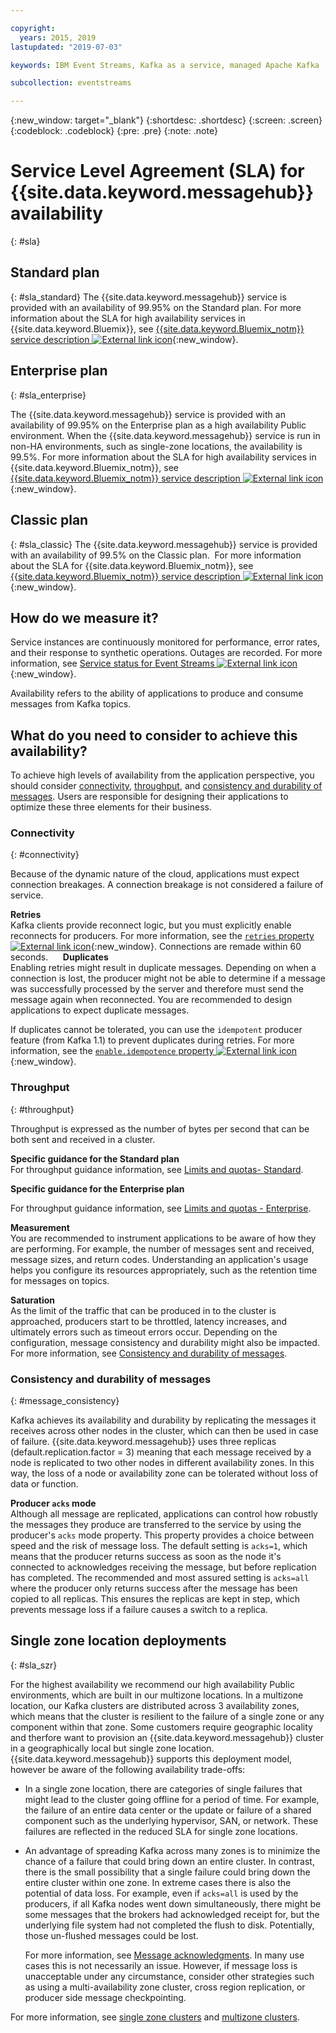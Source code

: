 ```yaml
---

copyright:
  years: 2015, 2019
lastupdated: "2019-07-03"

keywords: IBM Event Streams, Kafka as a service, managed Apache Kafka

subcollection: eventstreams

---
```


{:new_window: target="_blank"}
{:shortdesc: .shortdesc}
{:screen: .screen}
{:codeblock: .codeblock}
{:pre: .pre}
{:note: .note}

# Service Level Agreement (SLA) for {{site.data.keyword.messagehub}} availability 
{: #sla}

## Standard plan
{: #sla_standard}
The {{site.data.keyword.messagehub}} service is provided with an availability of 99.95% on the Standard plan.
For more information about the SLA for high availability services in {{site.data.keyword.Bluemix}}, see
[{{site.data.keyword.Bluemix_notm}} service description ![External link icon](../../icons/launch-glyph.svg "External link icon")](https://www-03.ibm.com/software/sla/sladb.nsf/8bd55c6b9fa8039c86256c6800578854/c4ceb9f019f9eb4c862582f9001b3994/$FILE/i126-6605-16_04-2019_en_US.pdf){:new_window}.


## Enterprise plan
{: #sla_enterprise}

The {{site.data.keyword.messagehub}} service is provided with an availability of 99.95% on the Enterprise plan as a high availability Public environment. When the {{site.data.keyword.messagehub}} service is run in non-HA environments, such as single-zone locations, the availability is 99.5%. 
For more information about the SLA for high availability services in {{site.data.keyword.Bluemix_notm}}, see
[{{site.data.keyword.Bluemix_notm}} service description ![External link icon](../../icons/launch-glyph.svg "External link icon")](https://www-03.ibm.com/software/sla/sladb.nsf/8bd55c6b9fa8039c86256c6800578854/c4ceb9f019f9eb4c862582f9001b3994/$FILE/i126-6605-16_04-2019_en_US.pdf){:new_window}.

## Classic plan
{: #sla_classic}
The {{site.data.keyword.messagehub}} service is provided with an availability of 99.5% on the Classic plan. 
For more information about the SLA for {{site.data.keyword.Bluemix_notm}}, see
[{{site.data.keyword.Bluemix_notm}} service description ![External link icon](../../icons/launch-glyph.svg "External link icon")](https://www-03.ibm.com/software/sla/sladb.nsf/8bd55c6b9fa8039c86256c6800578854/c4ceb9f019f9eb4c862582f9001b3994/$FILE/i126-6605-16_04-2019_en_US.pdf){:new_window}.

<!--
## What does 99.95% availability mean?
Availability refers to the ability of applications to produce and consume messages from Kafka topics.
-->

## How do we measure it?
Service instances are continuously monitored for performance, error rates, and their response to synthetic operations. Outages are recorded. For more information, see [Service status for Event Streams ![External link icon](../../icons/launch-glyph.svg "External link icon")](https://cloud.ibm.com/status?component=messagehub&selected=status){:new_window}.

Availability refers to the ability of applications to produce and consume messages from Kafka topics.

## What do you need to consider to achieve this availability?
To achieve high levels of availability from the application perspective, you should consider [connectivity](/docs/services/EventStreams?topic=eventstreams-sla#connectivity), [throughput](/docs/services/EventStreams?topic=eventstreams-sla#throughput), and [consistency and durability of messages](/docs/services/EventStreams?topic=eventstreams-sla#message_consistency). Users are responsible for designing their applications to optimize these three elements for their business.

### Connectivity
{: #connectivity}

Because of the dynamic nature of the cloud, applications must expect connection breakages. A connection breakage is not considered a failure of service.

**Retries**<br/>
Kafka clients provide reconnect logic, but you must explicitly enable reconnects for producers. For more information, see the [ <code>retries</code> property ![External link icon](../../icons/launch-glyph.svg "External link icon")](http://kafka.apache.org/11/documentation.html#producerconfigs){:new_window}. Connections are remade within 60 seconds.   
 
**Duplicates**<br/>
Enabling retries might result in duplicate messages. Depending on when a connection is lost, the producer might not be able to determine if a message was successfully processed by the server and therefore must send the message again when reconnected. You are recommended to design applications to expect duplicate messages. 

If duplicates cannot be tolerated, you can use the <code>idempotent</code> producer feature (from Kafka 1.1) to prevent duplicates during retries. For more information, see the [ <code>enable.idempotence</code> property ![External link icon](../../icons/launch-glyph.svg "External link icon")](http://kafka.apache.org/11/documentation.html#producerconfigs){:new_window}.

### Throughput
{: #throughput}

Throughput is expressed as the number of bytes per second that can be both sent and received in a cluster. 

**Specific guidance for the Standard plan**<br/>
For throughput guidance information, see [Limits and quotas- Standard](/docs/services/EventStreams?topic=eventstreams-kafka_quotas#standard_throughput). 

**Specific guidance for the Enterprise plan**<br/>

For throughput guidance information, see [Limits and quotas - Enterprise](/docs/services/EventStreams?topic=eventstreams-kafka_quotas#enterprise_throughput). 

**Measurement**<br/>
You are recommended to instrument applications to be aware of how they are performing. For example, the number of messages sent and received, message sizes, and return codes. Understanding an application's usage helps you configure its resources appropriately, such as the retention time for messages on topics.

**Saturation**<br/>
As the limit of the traffic that can be produced in to the cluster is approached, producers start to be throttled, latency increases, and ultimately errors such as timeout errors occur. Depending on the configuration, message consistency and durability might also be impacted. For more information, see [Consistency and durability of messages](/docs/services/EventStreams?topic=eventstreams-sla#message_consistency).

### Consistency and durability of messages
{: #message_consistency}

Kafka achieves its availability and durability by replicating the messages it receives across other nodes in the cluster, which can then be used in case of failure. {{site.data.keyword.messagehub}} uses three replicas (default.replication.factor = 3) meaning that each message received by a node is replicated to two other nodes in different availability zones. In this way, the loss of a node or availability zone can be tolerated without loss of data or function.

**Producer <code>acks</code> mode**<br/>
Although all message are replicated, applications can control how robustly the messages they produce are transferred to the service by using the producer's <code>acks</code> mode property. This property provides a choice between speed and the risk of message loss. The default setting is <code>acks=1</code>, which means that the producer returns success as soon as the node it's connected to acknowledges receiving the message, but before replication has completed. The recommended and most assured setting is <code>acks=all</code> where the producer only returns success after the message has been copied to all replicas. This ensures the replicas are kept in step, which prevents message loss if a failure causes a switch to a replica.

## Single zone location deployments
{: #sla_szr}

For the highest availability we recommend our high availability Public environments, which are built in our multizone locations. In a multizone location, our Kafka clusters are distributed across 3 availability zones, which means that the cluster is resilient to the failure of a single zone or any component within that zone.
Some customers require geographic locality and therfore want to provision an {{site.data.keyword.messagehub}} cluster in a geographically local but single zone location. {{site.data.keyword.messagehub}} supports this deployment model, however be aware of the following availability trade-offs:
* In a single zone location, there are categories of single failures that might lead to the cluster going offline for a period of time. For example, the failure of an entire data center or the update or failure of a shared component such as the underlying hypervisor, SAN, or network. These failures are reflected in the reduced SLA for single zone locations.
* An advantage of spreading Kafka across many zones is to minimize the chance of a failure that could bring down an entire cluster. In contrast, there is the small possibility that a single failure could bring down the entire cluster within one zone. In extreme cases there is also the potential of data loss. For example, even if <code>acks=all</code> is used by the producers, if all Kafka nodes went down simultaneously, there might be some messages that the brokers had acknowledged receipt for, but the underlying file system had not completed the flush to disk. Potentially, those un-flushed messages could be lost. 

    For more information, see [Message acknowledgments](/docs/services/EventStreams?topic=eventstreams-producing_messages#message_acknowledgments). In many use cases this is not necessarily an issue. However, if message loss is unacceptable under any circumstance, consider other strategies such as using a multi-availability zone cluster, cross region replication, or producer side message checkpointing.

For more information, see [single zone clusters](/docs/containers?topic=containers-regions-and-zones#regions_single_zone) and [multizone clusters](/docs/containers?topic=containers-regions-and-zones#regions_multizone).
